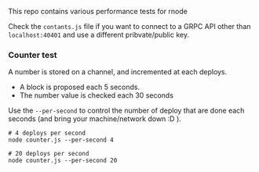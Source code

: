 This repo contains various performance tests for rnode

Check the `contants.js` file if you want to connect to a GRPC API other than `localhost:40401` and use a different pribvate/public key.

### Counter test

A number is stored on a channel, and incremented at each deploys.

- A block is proposed each 5 seconds.
- The number value is checked each 30 seconds

Use the `--per-second` to control the number of deploy that are done each seconds (and bring your machine/network down :D ).

```
# 4 deploys per second
node counter.js --per-second 4

# 20 deploys per second
node counter.js --per-second 20
```
